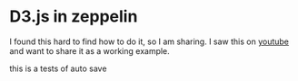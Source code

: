 # D3.js in zeppelin
I found this hard to find how to do it, so I am sharing. I saw this on [youtube](https://youtu.be/J6Ei1RMG5Xo?t=12m12s) and want to share it as a working example.

this is a tests of auto save
